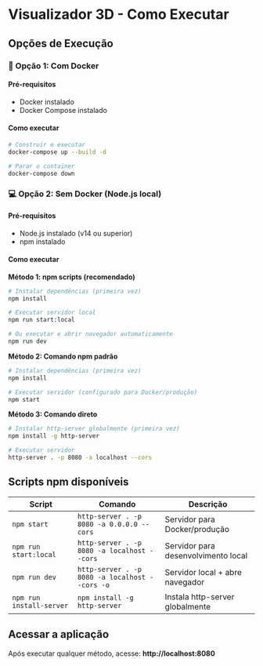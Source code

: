 # Visualizador 3D - Como Executar

## Opções de Execução

### 🐳 Opção 1: Com Docker

#### Pré-requisitos
- Docker instalado
- Docker Compose instalado

#### Como executar
```bash
# Construir e executar
docker-compose up --build -d

# Parar o container
docker-compose down
```

### 💻 Opção 2: Sem Docker (Node.js local)

#### Pré-requisitos
- Node.js instalado (v14 ou superior)
- npm instalado

#### Como executar

**Método 1: npm scripts (recomendado)**
```bash
# Instalar dependências (primeira vez)
npm install

# Executar servidor local
npm run start:local

# Ou executar e abrir navegador automaticamente
npm run dev
```

**Método 2: Comando npm padrão**
```bash
# Instalar dependências (primeira vez)
npm install

# Executar servidor (configurado para Docker/produção)
npm start
```

**Método 3: Comando direto**
```bash
# Instalar http-server globalmente (primeira vez)
npm install -g http-server

# Executar servidor
http-server . -p 8080 -a localhost --cors
```

## Scripts npm disponíveis

| Script | Comando | Descrição |
|--------|---------|-----------|
| `npm start` | `http-server . -p 8080 -a 0.0.0.0 --cors` | Servidor para Docker/produção |
| `npm run start:local` | `http-server . -p 8080 -a localhost --cors` | Servidor para desenvolvimento local |
| `npm run dev` | `http-server . -p 8080 -a localhost --cors -o` | Servidor local + abre navegador |
| `npm run install-server` | `npm install -g http-server` | Instala http-server globalmente |

## Acessar a aplicação

Após executar qualquer método, acesse: **http://localhost:8080**
